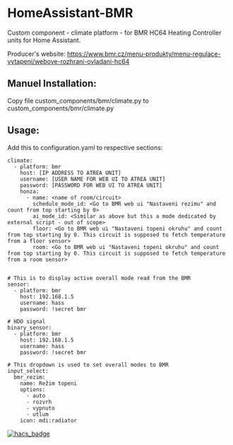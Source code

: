 # HomeAssistant-BMR
Custom component - climate platform - for BMR HC64 Heating Controller units for Home Assistant.

Producer's website: https://www.bmr.cz/menu-produkty/menu-regulace-vytapeni/webove-rozhrani-ovladani-hc64


## Manuel Installation:
Copy file custom_components/bmr/climate.py to custom_components/bmr/climate.py

## Usage:
Add this to configuration.yaml to respective sections:
```
climate:
  - platform: bmr
    host: [IP ADDRESS TO ATREA UNIT]
    username: [USER NAME FOR WEB UI TO ATREA UNIT]
    password: [PASSWORD FOR WEB UI TO ATREA UNIT]
    honza:
      - name: <name of room/circuit>
        schedule_mode_id: <Go to BMR web ui "Nastaveni rezimu" and count from top starting by 0>
        ai_mode_id: <Similar as above but this a mode dedicated by external script - out of scope>
        floor: <Go to BMR web ui "Nastaveni topeni okruhu" and count from top starting by 0. This circuit is supposed to fetch temperature from a floor sensor>
        room: <Go to BMR web ui "Nastaveni topeni okruhu" and count from top starting by 0. This circuit is supposed to fetch temperature from a room sensor>


# This is to display active overall mode read from the BMR
sensor:
  - platform: bmr
    host: 192.168.1.5
    username: hass
    password: !secret bmr

# HDO signal
binary_sensor:
  - platform: bmr
    host: 192.168.1.5
    username: hass
    password: !secret bmr

# This dropdown is used to set overall modes to BMR 
input_select:
  bmr_rezim:
    name: Režim topeni
    options:
      - auto
      - rozvrh
      - vypnuto
      - utlum
    icon: mdi:radiator
```

[![hacs_badge](https://img.shields.io/badge/HACS-Default-orange.svg?style=for-the-badge)](https://github.com/custom-components/hacs)
